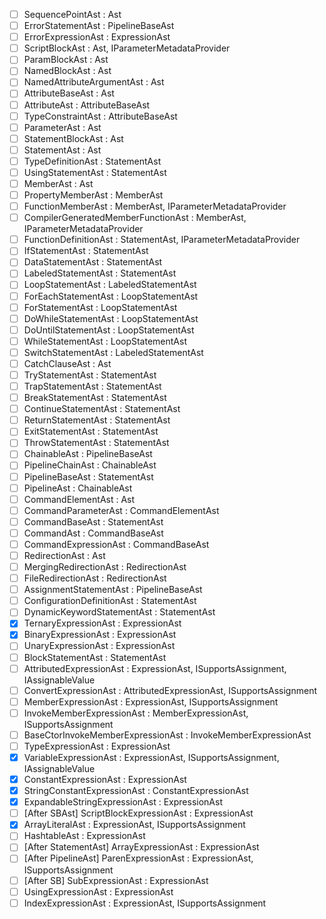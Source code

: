 - [ ] SequencePointAst : Ast
- [ ] ErrorStatementAst : PipelineBaseAst
- [ ] ErrorExpressionAst : ExpressionAst
- [ ] ScriptBlockAst : Ast, IParameterMetadataProvider
- [ ] ParamBlockAst : Ast
- [ ] NamedBlockAst : Ast
- [ ] NamedAttributeArgumentAst : Ast
- [ ] AttributeBaseAst : Ast
- [ ] AttributeAst : AttributeBaseAst
- [ ] TypeConstraintAst : AttributeBaseAst
- [ ] ParameterAst : Ast
- [ ] StatementBlockAst : Ast
- [ ] StatementAst : Ast
- [ ] TypeDefinitionAst : StatementAst
- [ ] UsingStatementAst : StatementAst
- [ ] MemberAst : Ast
- [ ] PropertyMemberAst : MemberAst
- [ ] FunctionMemberAst : MemberAst, IParameterMetadataProvider
- [ ] CompilerGeneratedMemberFunctionAst : MemberAst, IParameterMetadataProvider
- [ ] FunctionDefinitionAst : StatementAst, IParameterMetadataProvider
- [ ] IfStatementAst : StatementAst
- [ ] DataStatementAst : StatementAst
- [ ] LabeledStatementAst : StatementAst
- [ ] LoopStatementAst : LabeledStatementAst
- [ ] ForEachStatementAst : LoopStatementAst
- [ ] ForStatementAst : LoopStatementAst
- [ ] DoWhileStatementAst : LoopStatementAst
- [ ] DoUntilStatementAst : LoopStatementAst
- [ ] WhileStatementAst : LoopStatementAst
- [ ] SwitchStatementAst : LabeledStatementAst
- [ ] CatchClauseAst : Ast
- [ ] TryStatementAst : StatementAst
- [ ] TrapStatementAst : StatementAst
- [ ] BreakStatementAst : StatementAst
- [ ] ContinueStatementAst : StatementAst
- [ ] ReturnStatementAst : StatementAst
- [ ] ExitStatementAst : StatementAst
- [ ] ThrowStatementAst : StatementAst
- [ ] ChainableAst : PipelineBaseAst
- [ ] PipelineChainAst : ChainableAst
- [ ] PipelineBaseAst : StatementAst
- [ ] PipelineAst : ChainableAst
- [ ] CommandElementAst : Ast
- [ ] CommandParameterAst : CommandElementAst
- [ ] CommandBaseAst : StatementAst
- [ ] CommandAst : CommandBaseAst
- [ ] CommandExpressionAst : CommandBaseAst
- [ ] RedirectionAst : Ast
- [ ] MergingRedirectionAst : RedirectionAst
- [ ] FileRedirectionAst : RedirectionAst
- [ ] AssignmentStatementAst : PipelineBaseAst
- [ ] ConfigurationDefinitionAst : StatementAst
- [ ] DynamicKeywordStatementAst : StatementAst
- [x] TernaryExpressionAst : ExpressionAst
- [x] BinaryExpressionAst : ExpressionAst
- [ ] UnaryExpressionAst : ExpressionAst
- [ ] BlockStatementAst : StatementAst
- [ ] AttributedExpressionAst : ExpressionAst, ISupportsAssignment, IAssignableValue
- [ ] ConvertExpressionAst : AttributedExpressionAst, ISupportsAssignment
- [ ] MemberExpressionAst : ExpressionAst, ISupportsAssignment
- [ ] InvokeMemberExpressionAst : MemberExpressionAst, ISupportsAssignment
- [ ] BaseCtorInvokeMemberExpressionAst : InvokeMemberExpressionAst
- [ ] TypeExpressionAst : ExpressionAst
- [x] VariableExpressionAst : ExpressionAst, ISupportsAssignment, IAssignableValue
- [x] ConstantExpressionAst : ExpressionAst
- [x] StringConstantExpressionAst : ConstantExpressionAst
- [x] ExpandableStringExpressionAst : ExpressionAst
- [ ] [After SBAst] ScriptBlockExpressionAst : ExpressionAst
- [x] ArrayLiteralAst : ExpressionAst, ISupportsAssignment
- [ ] HashtableAst : ExpressionAst
- [ ] [After StatementAst] ArrayExpressionAst : ExpressionAst
- [ ] [After PipelineAst] ParenExpressionAst : ExpressionAst, ISupportsAssignment
- [ ] [After SB] SubExpressionAst : ExpressionAst
- [ ] UsingExpressionAst : ExpressionAst
- [ ] IndexExpressionAst : ExpressionAst, ISupportsAssignment